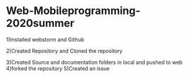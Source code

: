 # Web-Mobileprogramming-2020summer
1)Installed webstorm and Github 

2)Created Repository and Cloned the repository 

3)Created Source and documentation folders in local and pushed to web
4)forked the repository
5)Created an issue

